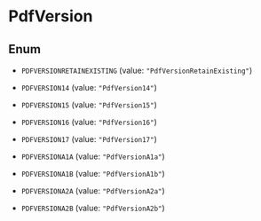 

# PdfVersion

## Enum


* `PDFVERSIONRETAINEXISTING` (value: `"PdfVersionRetainExisting"`)

* `PDFVERSION14` (value: `"PdfVersion14"`)

* `PDFVERSION15` (value: `"PdfVersion15"`)

* `PDFVERSION16` (value: `"PdfVersion16"`)

* `PDFVERSION17` (value: `"PdfVersion17"`)

* `PDFVERSIONA1A` (value: `"PdfVersionA1a"`)

* `PDFVERSIONA1B` (value: `"PdfVersionA1b"`)

* `PDFVERSIONA2A` (value: `"PdfVersionA2a"`)

* `PDFVERSIONA2B` (value: `"PdfVersionA2b"`)



